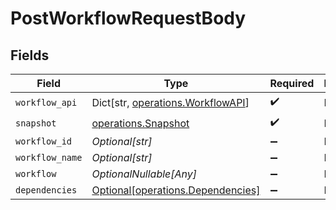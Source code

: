 # PostWorkflowRequestBody


## Fields

| Field                                                                        | Type                                                                         | Required                                                                     | Description                                                                  |
| ---------------------------------------------------------------------------- | ---------------------------------------------------------------------------- | ---------------------------------------------------------------------------- | ---------------------------------------------------------------------------- |
| `workflow_api`                                                               | Dict[str, [operations.WorkflowAPI](../../models/operations/workflowapi.md)]  | :heavy_check_mark:                                                           | N/A                                                                          |
| `snapshot`                                                                   | [operations.Snapshot](../../models/operations/snapshot.md)                   | :heavy_check_mark:                                                           | N/A                                                                          |
| `workflow_id`                                                                | *Optional[str]*                                                              | :heavy_minus_sign:                                                           | N/A                                                                          |
| `workflow_name`                                                              | *Optional[str]*                                                              | :heavy_minus_sign:                                                           | N/A                                                                          |
| `workflow`                                                                   | *OptionalNullable[Any]*                                                      | :heavy_minus_sign:                                                           | N/A                                                                          |
| `dependencies`                                                               | [Optional[operations.Dependencies]](../../models/operations/dependencies.md) | :heavy_minus_sign:                                                           | N/A                                                                          |